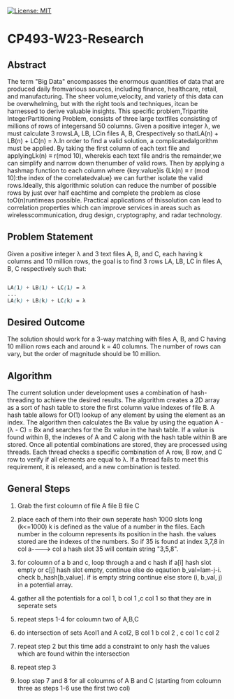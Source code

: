 [![License: MIT](https://img.shields.io/badge/license-MIT-blue.svg)](https://opensource.org/licenses/MIT)

# CP493-W23-Research

## Abstract

The term "Big Data" encompasses the enormous quantities of data that are produced daily fromvarious sources, including finance, healthcare, retail, and manufacturing. The sheer volume,velocity, and variety of this data can be overwhelming, but with the right tools and techniques, itcan be harnessed to derive valuable insights. This specific problem,Tripartite IntegerPartitioning Problem, consists of three large textfiles consisting of millions of rows of integersand 50 columns. Given a positive integer λ, we must calculate 3 rowsLA, LB, LCin files A, B, Crespectively so thatLA(n) + LB(n) + LC(n) = λ.In order to find a valid solution, a complicatedalgorithm must be applied. By taking the first column of each text file and applyingLk(n) ≡ r(mod 10), wherekis each text file andris the remainder,we can simplify and narrow down thenumber of valid rows. Then by applying a hashmap function to each column where {key:value}is {Lk(n) ≡ r (mod 10):the index of the correlatedvalue} we can further isolate the valid rows.Ideally, this algorithmic solution can reduce the number of possible rows by just over half eachtime and complete the problem as close toO(n)runtimeas possible. Practical applications of thissolution can lead to correlation properties which can improve services in areas such as wirelesscommunication, drug design, cryptography, and radar technology.

## Problem Statement

Given a positive integer λ and 3 text files A, B, and C, each having k columns and 10 million rows, the goal is to find 3 rows LA, LB, LC in files A, B, C respectively such that:

```scss

LA(1) + LB(1) + LC(1) = λ
...
LA(k) + LB(k) + LC(k) = λ
```
## Desired Outcome

The solution should work for a 3-way matching with files A, B, and C having 10 million rows each and around k = 40 columns. The number of rows can vary, but the order of magnitude should be 10 million.

## Algorithm

The current solution under development uses a combination of hash-threading to achieve the desired results. The algorithm creates a 2D array as a sort of hash table to store the first column value indexes of file B. A hash table allows for O(1) lookup of any element by using the element as an index. The algorithm then calculates the Bx value by using the equation A - (λ - C) = Bx and searches for the Bx value in the hash table. If a value is found within B, the indexes of A and C along with the hash table within B are stored. Once all potential combinations are stored, they are processed using threads. Each thread checks a specific combination of A row, B row, and C row to verify if all elements are equal to λ. If a thread fails to meet this requirement, it is released, and a new combination is tested.

## General Steps

1. Grab the first  coloumn of file A file B file C

2. place each of them into their own seperate hash 1000 slots long (k<=1000) k is defined 
   as the value of a number in the files. Each number in the coloumn represents its position in the hash.
   the values stored are the indexes of the numbers. So if 35 is found at index 3,7,8 in col a----> col a hash 
   slot 35 will contain string "3,5,8".

3. for coloumn  of a b and c, loop through a and c hash
    if a[i] hash slot empty or c[j] hash slot empty, continue
    else do eqaution b_val=lam-j-i. check b_hash[b_value]. if is
    empty string continue else store (i, b_val, j) in a potential array.

4. gather all the potentials for a col 1, b col 1 ,c col 1 so that they are in seperate sets

5. repeat steps 1-4 for coloumn two of A,B,C

6. do intersection of sets Acol1 and A col2, B col 1 b col 2 , c col 1  c col 2

7. repeat step 2 but this time add a constraint to only hash the values which are found within the intersection

8. repeat step 3

9. loop step 7 and 8 for all coloumns of A B and C (starting from coloumn three as steps 1-6 use the first two col)

